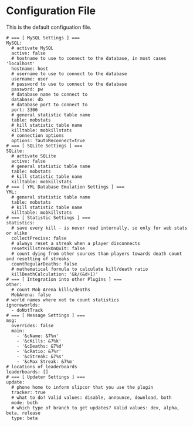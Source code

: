 # Configuration File

This is the default configuation file.

    # === [ MySQL Settings ] ===
    MySQL:
      # activate MySQL
      active: false
      # hostname to use to connect to the database, in most cases 'localhost'
      hostname: host
      # username to use to connect to the database
      username: user
      # password to use to connect to the database
      password: pw
      # database name to connect to
      database: db
      # database port to connect to
      port: 3306
      # general statistic table name
      table: mobstats
      # kill statistic table name
      killtable: mobkillstats
      # connection options
      options: ?autoReconnect=true
    # === [ SQLite Settings ] ===
    SQLite:
      # activate SQLite
      active: false
      # general statistic table name
      table: mobstats
      # kill statistic table name
      killtable: mobkillstats
    # === [ YML Database Emulation Settings ] ===
    YML:
      # general statistic table name
      table: mobstats
      # kill statistic table name
      killtable: mobkillstats
    # === [ Statistic Settings ] ===
    statistics:
      # save every kill - is never read internally, so only for web stats or alike
      collectPrecise: false
      # always reset a streak when a player disconnects
      resetKillstreakOnQuit: false
      # count dying from other sources than players towards death count and resetting of streaks
      countRegularDeaths: false
      # mathematical formula to calculate kill/death ratio
      killDeathCalculation: '&k/(&d+1)'
    # === [ Integration into other Plugins ] ===
    other:
      # count Mob Arena kills/deaths
      MobArena: false
    # world names where not to count statistics
    ignoreworlds:
      - doNotTrack
    # === [ Message Settings ] ===
    msg:
      overrides: false
      main:
        - '&cName: &7%n'
        - '&cKills: &7%k'
        - '&cDeaths: &7%d'
        - '&cRatio: &7%r'
        - '&cStreak: &7%s'
        - '&cMax Streak: &7%m'
    # locations of leaderboards
    leaderboards: []
    # === [ Updater Settings ] ===
    update:
      # phone home to inform slipcor that you use the plugin
      tracker: true
      # what to do? Valid values: disable, announce, download, both
      mode: both
      # which type of branch to get updates? Valid values: dev, alpha, beta, release
      type: beta
